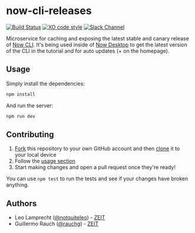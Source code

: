 # now-cli-releases

[![Build Status](https://travis-ci.org/zeit/now-cli-releases.svg?branch=master)](https://travis-ci.org/zeit/now-cli-releases)
[![XO code style](https://img.shields.io/badge/code_style-XO-5ed9c7.svg)](https://github.com/sindresorhus/xo)
[![Slack Channel](http://zeit-slackin.now.sh/badge.svg)](https://zeit.chat)

Microservice for caching and exposing the latest stable and canary release of [Now CLI](https://github.com/zeit/now-cli). It's being used inside of [Now Desktop](https://github.com/zeit/now-desktop) to get the latest version of the CLI in the tutorial and for auto updates (+ on the homepage).

## Usage

Simply install the dependencies:

```bash
npm install
```

And run the server:

```bash
npm run dev
```

## Contributing

1. [Fork](https://help.github.com/articles/fork-a-repo/) this repository to your own GitHub account and then [clone](https://help.github.com/articles/cloning-a-repository/) it to your local device
2. Follow the [usage section](#usage)
3. Start making changes and open a pull request once they're ready!

You can use `npm test` to run the tests and see if your changes have broken anything.

## Authors

- Leo Lamprecht ([@notquiteleo](https://twitter.com/notquiteleo)) - [ZEIT](https://zeit.co)
- Guillermo Rauch ([@rauchg](https://twitter.com/rauchg)) - [ZEIT](https://zeit.co)
